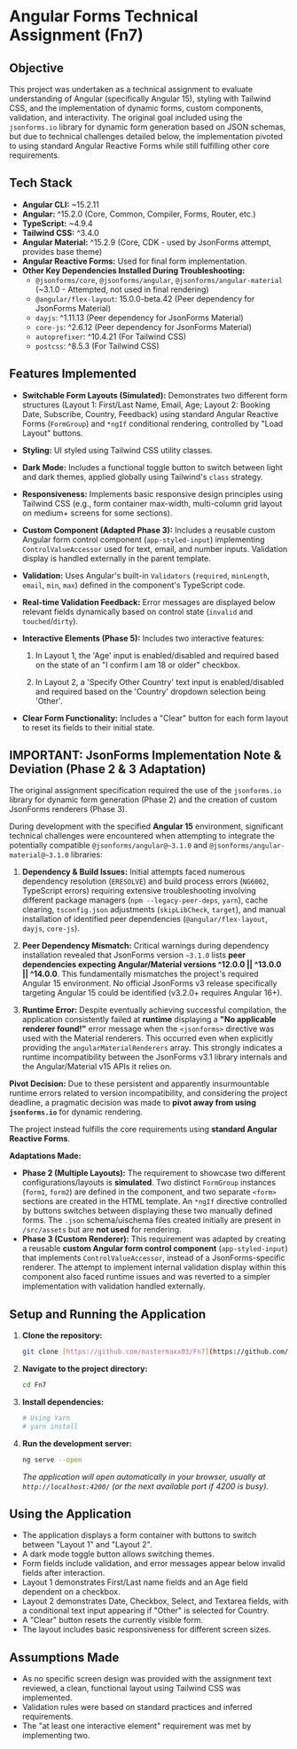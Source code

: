 # Angular Forms Technical Assignment (Fn7)

## Objective

This project was undertaken as a technical assignment to evaluate understanding of Angular (specifically Angular 15), styling with Tailwind CSS, and the implementation of dynamic forms, custom components, validation, and interactivity. The original goal included using the `jsonforms.io` library for dynamic form generation based on JSON schemas, but due to technical challenges detailed below, the implementation pivoted to using standard Angular Reactive Forms while still fulfilling other core requirements.

## Tech Stack

- **Angular CLI:** ~15.2.11
- **Angular:** ^15.2.0 (Core, Common, Compiler, Forms, Router, etc.)
- **TypeScript:** ~4.9.4
- **Tailwind CSS:** ^3.4.0
- **Angular Material:** ^15.2.9 (Core, CDK - used by JsonForms attempt, provides base theme)
- **Angular Reactive Forms:** Used for final form implementation.
- **Other Key Dependencies Installed During Troubleshooting:**
  - `@jsonforms/core`, `@jsonforms/angular`, `@jsonforms/angular-material` (~3.1.0 - Attempted, not used in final rendering)
  - `@angular/flex-layout`: 15.0.0-beta.42 (Peer dependency for JsonForms Material)
  - `dayjs`: ^1.11.13 (Peer dependency for JsonForms Material)
  - `core-js`: ^2.6.12 (Peer dependency for JsonForms Material)
  - `autoprefixer`: ^10.4.21 (For Tailwind CSS)
  - `postcss`: ^8.5.3 (For Tailwind CSS)

## Features Implemented

- **Switchable Form Layouts (Simulated):** Demonstrates two different form structures (Layout 1: First/Last Name, Email, Age; Layout 2: Booking Date, Subscribe, Country, Feedback) using standard Angular Reactive Forms (`FormGroup`) and `*ngIf` conditional rendering, controlled by "Load Layout" buttons.

- **Styling:** UI styled using Tailwind CSS utility classes.

- **Dark Mode:** Includes a functional toggle button to switch between light and dark themes, applied globally using Tailwind's `class` strategy.

- **Responsiveness:** Implements basic responsive design principles using Tailwind CSS (e.g., form container max-width, multi-column grid layout on medium+ screens for some sections).

- **Custom Component (Adapted Phase 3):** Includes a reusable custom Angular form control component (`app-styled-input`) implementing `ControlValueAccessor` used for text, email, and number inputs. Validation display is handled externally in the parent template.

- **Validation:** Uses Angular's built-in `Validators` (`required`, `minLength`, `email`, `min`, `max`) defined in the component's TypeScript code.

- **Real-time Validation Feedback:** Error messages are displayed below relevant fields dynamically based on control state (`invalid` and `touched`/`dirty`).

- **Interactive Elements (Phase 5):** Includes two interactive features:

  1.  In Layout 1, the 'Age' input is enabled/disabled and required based on the state of an "I confirm I am 18 or older" checkbox.

  2.  In Layout 2, a 'Specify Other Country' text input is enabled/disabled and required based on the 'Country' dropdown selection being 'Other'.

- **Clear Form Functionality:** Includes a "Clear" button for each form layout to reset its fields to their initial state.

## IMPORTANT: JsonForms Implementation Note & Deviation (Phase 2 & 3 Adaptation)

The original assignment specification required the use of the `jsonforms.io` library for dynamic form generation (Phase 2) and the creation of custom JsonForms renderers (Phase 3).

During development with the specified **Angular 15** environment, significant technical challenges were encountered when attempting to integrate the potentially compatible `@jsonforms/angular@~3.1.0` and `@jsonforms/angular-material@~3.1.0` libraries:

1.  **Dependency & Build Issues:** Initial attempts faced numerous dependency resolution (`ERESOLVE`) and build process errors (`NG6002`, TypeScript errors) requiring extensive troubleshooting involving different package managers (`npm --legacy-peer-deps`, `yarn`), cache clearing, `tsconfig.json` adjustments (`skipLibCheck`, `target`), and manual installation of identified peer dependencies (`@angular/flex-layout`, `dayjs`, `core-js`).

2.  **Peer Dependency Mismatch:** Critical warnings during dependency installation revealed that JsonForms version `~3.1.0` lists **peer dependencies expecting Angular/Material versions ^12.0.0 || ^13.0.0 || ^14.0.0**. This fundamentally mismatches the project's required Angular 15 environment. No official JsonForms v3 release specifically targeting Angular 15 could be identified (v3.2.0+ requires Angular 16+).

3.  **Runtime Error:** Despite eventually achieving successful compilation, the application consistently failed at **runtime** displaying a **"No applicable renderer found!"** error message when the `<jsonforms>` directive was used with the Material renderers. This occurred even when explicitly providing the `angularMaterialRenderers` array. This strongly indicates a runtime incompatibility between the JsonForms v3.1 library internals and the Angular/Material v15 APIs it relies on.

**Pivot Decision:**
Due to these persistent and apparently insurmountable runtime errors related to version incompatibility, and considering the project deadline, a pragmatic decision was made to **pivot away from using `jsonforms.io`** for dynamic rendering.

The project instead fulfills the core requirements using **standard Angular Reactive Forms**.

**Adaptations Made:**

- **Phase 2 (Multiple Layouts):** The requirement to showcase two different configurations/layouts is **simulated**. Two distinct `FormGroup` instances (`form1`, `form2`) are defined in the component, and two separate `<form>` sections are created in the HTML template. An `*ngIf` directive controlled by buttons switches between displaying these two manually defined forms. The `.json` schema/uischema files created initially are present in `/src/assets` but are **not used** for rendering.
- **Phase 3 (Custom Renderer):** This requirement was adapted by creating a reusable **custom Angular form control component** (`app-styled-input`) that implements `ControlValueAccessor`, instead of a JsonForms-specific renderer. The attempt to implement internal validation display within this component also faced runtime issues and was reverted to a simpler implementation with validation handled externally.

## Setup and Running the Application

1.  **Clone the repository:**
    ```bash
    git clone [https://github.com/mastermaxx03/Fn7](https://github.com/mastermaxx03/Fn7)
    ```
2.  **Navigate to the project directory:**
    ```bash
    cd Fn7
    ```
3.  **Install dependencies:**

    ```bash
    # Using Yarn
    # yarn install
    ```

4.  **Run the development server:**
    ```bash
    ng serve --open
    ```
    _The application will open automatically in your browser, usually at `http://localhost:4200/` (or the next available port if 4200 is busy)._

## Using the Application

- The application displays a form container with buttons to switch between "Layout 1" and "Layout 2".
- A dark mode toggle button allows switching themes.
- Form fields include validation, and error messages appear below invalid fields after interaction.
- Layout 1 demonstrates First/Last name fields and an Age field dependent on a checkbox.
- Layout 2 demonstrates Date, Checkbox, Select, and Textarea fields, with a conditional text input appearing if "Other" is selected for Country.
- A "Clear" button resets the currently visible form.
- The layout includes basic responsiveness for different screen sizes.

## Assumptions Made

- As no specific screen design was provided with the assignment text reviewed, a clean, functional layout using Tailwind CSS was implemented.
- Validation rules were based on standard practices and inferred requirements.
- The "at least one interactive element" requirement was met by implementing two.
